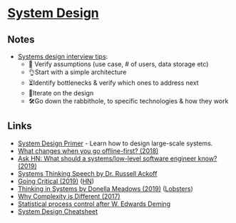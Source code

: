 # [System Design](http://en.wikipedia.org/wiki/Systems_design)

## Notes

- [Systems design interview tips](https://twitter.com/GergelyOrosz/status/1215714698278133761):
  - 🧐 Verify assumptions (use case, # of users, data storage etc)
  - 👌Start with a simple architecture
  - ⏳Identify bottlenecks & verify which ones to address next
  - 🔄Iterate on the design
  - 🛠Go down the rabbithole, to specific technologies & how they work

## Links

- [System Design Primer](https://github.com/donnemartin/system-design-primer) - Learn how to design large-scale systems.
- [What changes when you go offline-first? (2018)](https://speakerdeck.com/ept/what-changes-when-you-go-offline-first)
- [Ask HN: What should a systems/low-level software engineer know? (2019)](https://news.ycombinator.com/item?id=18881649)
- [Systems Thinking Speech by Dr. Russell Ackoff](https://www.youtube.com/watch?v=EbLh7rZ3rhU)
- [Going Critical (2019)](https://www.meltingasphalt.com/interactive/going-critical/) ([HN](https://news.ycombinator.com/item?id=19905677))
- [Thinking in Systems by Donella Meadows (2019)](http://beza1e1.tuxen.de/thinking_in_systems.html) ([Lobsters](https://lobste.rs/s/n7g3x5/thinking_systems_by_donella_meadows))
- [Why Complexity is Different (2017)](https://mystudentvoices.com/why-complexity-is-different-ecd498e0eccb)
- [Statistical process control after W. Edwards Deming](https://www.2uo.de/deming/)
- [System Design Cheatsheet](https://gist.github.com/vasanthk/485d1c25737e8e72759f)
